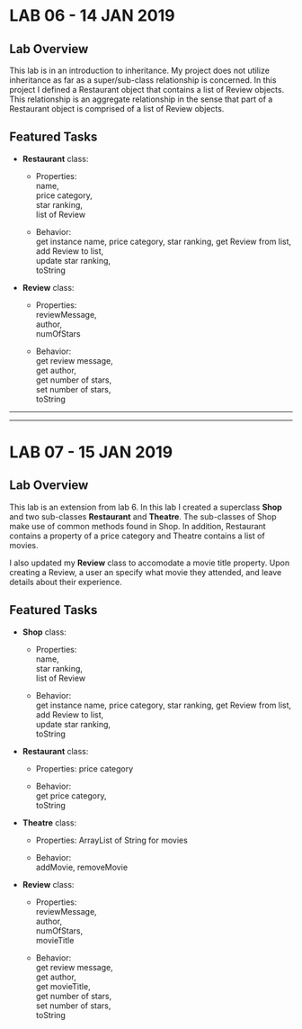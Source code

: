 # LAB 06 - 14 JAN 2019

## Lab Overview 
This lab is in an introduction to inheritance.  My project does not utilize inheritance as far as a super/sub-class relationship is concerned.  In this project I defined a Restaurant object that contains a list of Review objects.  This relationship is an aggregate relationship in the sense that part of a Restaurant object is comprised of a list of Review objects.

## Featured Tasks

- **Restaurant** class:
    - Properties:  
      name,  
      price category,  
      star ranking,  
      list of Review 
      
    - Behavior:  
      get instance name, price category, star ranking, 
      get Review from list,  
      add Review to list,  
      update star ranking,  
      toString
      
- **Review** class:
    - Properties:  
      reviewMessage,  
      author,  
      numOfStars  
      
    - Behavior:  
      get review message,  
      get author,  
      get number of stars,  
      set number of stars,  
      toString

---
---

# LAB 07 - 15 JAN 2019

## Lab Overview 
This lab is an extension from lab 6.  In this lab I created a superclass **Shop** and two sub-classes **Restaurant** and **Theatre**.  The sub-classes of Shop make use of common methods found in Shop.  In addition, Restaurant contains a property of a price category and Theatre contains a list of movies.

I also updated my **Review** class to accomodate a movie title property.  Upon creating a Review, a user an specify what movie they attended, and leave details about their experience.

## Featured Tasks

- **Shop** class:
    - Properties:  
      name,    
      star ranking,  
      list of Review 
      
    - Behavior:  
      get instance name, price category, star ranking, 
      get Review from list,  
      add Review to list,  
      update star ranking,  
      toString

- **Restaurant** class:
    - Properties:
      price category
      
    - Behavior:  
      get price category,   
      toString
      
- **Theatre** class:
    - Properties:
      ArrayList of String for movies
      
    - Behavior:  
      addMovie,
      removeMovie
      
- **Review** class:
    - Properties:  
      reviewMessage,  
      author,  
      numOfStars,  
      movieTitle   
      
    - Behavior:  
      get review message,  
      get author,  
      get movieTitle,  
      get number of stars,  
      set number of stars,  
      toString

